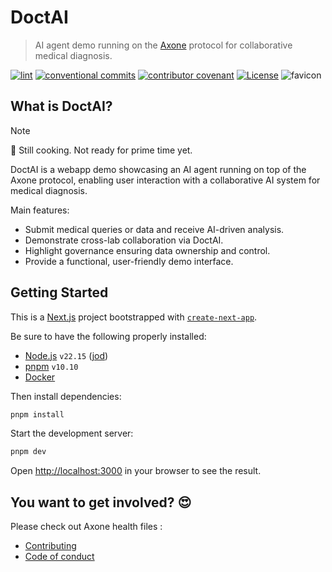 # DoctAI

> AI agent demo running on the [Axone](https://axone.xyz) protocol for collaborative medical diagnosis.

[![lint](https://img.shields.io/github/actions/workflow/status/axone-protocol/doctai/lint.yml?branch=main&label=lint&style=for-the-badge&logo=github)](https://github.com/axone-protocol/doctai/actions/workflows/lint.yml)
[![conventional commits](https://img.shields.io/badge/Conventional%20Commits-1.0.0-yellow.svg?style=for-the-badge&logo=conventionalcommits)](https://conventionalcommits.org)
[![contributor covenant](https://img.shields.io/badge/Contributor%20Covenant-2.1-4baaaa.svg?style=for-the-badge)](https://github.com/axone-protocol/.github/blob/main/CODE_OF_CONDUCT.md)
[![License](https://img.shields.io/badge/License-BSD_3--Clause-blue.svg?style=for-the-badge)](https://opensource.org/licenses/BSD-3-Clause)
![favicon](public/favicon.ico)

## What is DoctAI?

> [!NOTE]
> 🥘 Still cooking. Not ready for prime time yet.

DoctAI is a webapp demo showcasing an AI agent running on top of the Axone protocol, enabling user interaction with a collaborative AI system for medical diagnosis.

Main features:

- Submit medical queries or data and receive AI-driven analysis.
- Demonstrate cross-lab collaboration via DoctAI.
- Highlight governance ensuring data ownership and control.
- Provide a functional, user-friendly demo interface.

## Getting Started

This is a [Next.js](https://nextjs.org) project bootstrapped with [`create-next-app`](https://nextjs.org/docs/app/api-reference/cli/create-next-app).

Be sure to have the following properly installed:

- [Node.js](https://nodejs.org/en/) `v22.15` ([jod](https://nodejs.org/en/blog/release/v22.15.0/))
- [pnpm](https://pnpm.io/) `v10.10`
- [Docker](https://www.docker.com/)

Then install dependencies:

```sh
pnpm install
```

Start the development server:

```sh
pnpm dev
```

Open <http://localhost:3000> in your browser to see the result.

## You want to get involved? 😍

Please check out Axone health files :

- [Contributing](https://github.com/axone-protocol/.github/blob/main/CONTRIBUTING.md)
- [Code of conduct](https://github.com/axone-protocol/.github/blob/main/CODE_OF_CONDUCT.md)
